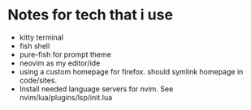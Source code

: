 # Notes for tech that i use

- kitty terminal
- fish shell
- pure-fish for prompt theme
- neovim as my editor/ide
- using a custom homepage for firefox. should symlink homepage in code/sites.
- Install needed language servers for nvim. See nvim/lua/plugins/lsp/init.lua
